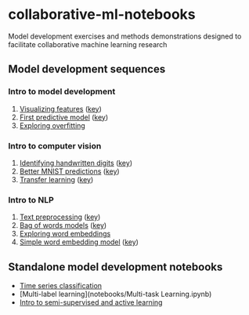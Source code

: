 # collaborative-ml-notebooks
Model development exercises and methods demonstrations designed to facilitate collaborative machine learning research

## Model development sequences

### Intro to model development

1. [Visualizing features](notebooks/visualizing_features.ipynb) ([key](notebooks/visualizing_features_key.ipynb))
2. [First predictive model](notebooks/first_predictive_model.ipynb) ([key](notebooks/first_predictive_model_key.ipynb))
3. [Exploring overfitting](notebooks/exploring_overfitting.ipynb)

### Intro to computer vision

1. [Identifying handwritten digits](notebooks/identifying_handwritten_digits.ipynb) ([key](notebooks/identifying_handwritten_digits_key.ipynb))
2. [Better MNIST predictions](notebooks/better_mnist_predictions.ipynb) ([key](notebooks/better_mnist_predictions_key.ipynb))
3. [Transfer learning](notebooks/transfer_learning.ipynb) ([key](notebooks/transfer_learning_key.ipynb))

### Intro to NLP

1. [Text preprocessing](notebooks/text_preprocessing.ipynb) ([key](notebooks/text_preprocessing_key.ipynb))
2. [Bag of words models](notebooks/bag_of_words_models.ipynb) ([key](notebooks/bag_of_words_models_key.ipynb))
3. [Exploring word embeddings](notebooks/exploring_word_embeddings.ipynb)
4. [Simple word embedding model](notebooks/simple_word_embedding_model.ipynb) ([key](notebooks/simple_word_embedding_model.ipynb))

## Standalone model development notebooks

- [Time series classification](notebooks/time_series_classification.ipynb)
- [Multi-label learning](notebooks/Multi-task Learning.ipynb)
- [Intro to semi-supervised and active learning](notebooks/intro_to_semi_supervised_and_active_learning.ipynb)
